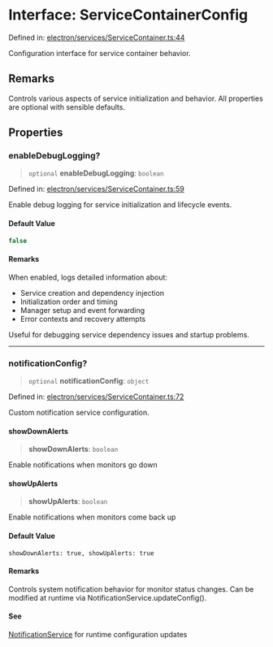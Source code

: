 # Interface: ServiceContainerConfig

Defined in: [electron/services/ServiceContainer.ts:44](https://github.com/Nick2bad4u/Uptime-Watcher/blob/3cce0c3b352c8390536ca3c7399ece50a05faf18/electron/services/ServiceContainer.ts#L44)

Configuration interface for service container behavior.

## Remarks

Controls various aspects of service initialization and behavior.
All properties are optional with sensible defaults.

## Properties

### enableDebugLogging?

> `optional` **enableDebugLogging**: `boolean`

Defined in: [electron/services/ServiceContainer.ts:59](https://github.com/Nick2bad4u/Uptime-Watcher/blob/3cce0c3b352c8390536ca3c7399ece50a05faf18/electron/services/ServiceContainer.ts#L59)

Enable debug logging for service initialization and lifecycle events.

#### Default Value

```ts
false
```

#### Remarks

When enabled, logs detailed information about:
- Service creation and dependency injection
- Initialization order and timing
- Manager setup and event forwarding
- Error contexts and recovery attempts

Useful for debugging service dependency issues and startup problems.

***

### notificationConfig?

> `optional` **notificationConfig**: `object`

Defined in: [electron/services/ServiceContainer.ts:72](https://github.com/Nick2bad4u/Uptime-Watcher/blob/3cce0c3b352c8390536ca3c7399ece50a05faf18/electron/services/ServiceContainer.ts#L72)

Custom notification service configuration.

#### showDownAlerts

> **showDownAlerts**: `boolean`

Enable notifications when monitors go down

#### showUpAlerts

> **showUpAlerts**: `boolean`

Enable notifications when monitors come back up

#### Default Value

`` showDownAlerts: true, showUpAlerts: true ``

#### Remarks

Controls system notification behavior for monitor status changes.
Can be modified at runtime via NotificationService.updateConfig().

#### See

[NotificationService](../../notifications/NotificationService/classes/NotificationService.md) for runtime configuration updates
